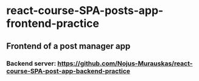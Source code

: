 # react-course-SPA-posts-app-frontend-practice

## Frontend of a post manager app

### Backend server: https://github.com/Nojus-Murauskas/react-course-SPA-post-app-backend-practice
